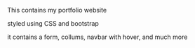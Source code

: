 This contains my portfolio website

styled using CSS and bootstrap

it contains a form, collums, navbar with hover, and much more
